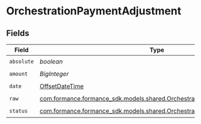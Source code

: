 # OrchestrationPaymentAdjustment


## Fields

| Field                                                                                                                                 | Type                                                                                                                                  | Required                                                                                                                              | Description                                                                                                                           | Example                                                                                                                               |
| ------------------------------------------------------------------------------------------------------------------------------------- | ------------------------------------------------------------------------------------------------------------------------------------- | ------------------------------------------------------------------------------------------------------------------------------------- | ------------------------------------------------------------------------------------------------------------------------------------- | ------------------------------------------------------------------------------------------------------------------------------------- |
| `absolute`                                                                                                                            | *boolean*                                                                                                                             | :heavy_check_mark:                                                                                                                    | N/A                                                                                                                                   |                                                                                                                                       |
| `amount`                                                                                                                              | *BigInteger*                                                                                                                          | :heavy_check_mark:                                                                                                                    | N/A                                                                                                                                   | 100                                                                                                                                   |
| `date`                                                                                                                                | [OffsetDateTime](https://docs.oracle.com/javase/8/docs/api/java/time/OffsetDateTime.html)                                             | :heavy_check_mark:                                                                                                                    | N/A                                                                                                                                   |                                                                                                                                       |
| `raw`                                                                                                                                 | [com.formance.formance_sdk.models.shared.OrchestrationPaymentAdjustmentRaw](../../models/shared/OrchestrationPaymentAdjustmentRaw.md) | :heavy_check_mark:                                                                                                                    | N/A                                                                                                                                   |                                                                                                                                       |
| `status`                                                                                                                              | [com.formance.formance_sdk.models.shared.OrchestrationPaymentStatus](../../models/shared/OrchestrationPaymentStatus.md)               | :heavy_check_mark:                                                                                                                    | N/A                                                                                                                                   |                                                                                                                                       |